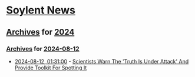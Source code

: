 # [Soylent News](../../../README.md)

## [Archives](../../index.md) for [2024](../index.md)

### [Archives](../../index.md) for [2024-08-12](index.md)

* [2024-08-12, 01:31:00](https://soylentnews.org/article.pl?sid=24/08/10/1713259&from=rss) - [Scientists Warn The 'Truth Is Under Attack' And Provide Toolkit For Spotting It](https://soylentnews.org/article.pl?sid=24/08/10/1713259&from=rss)
